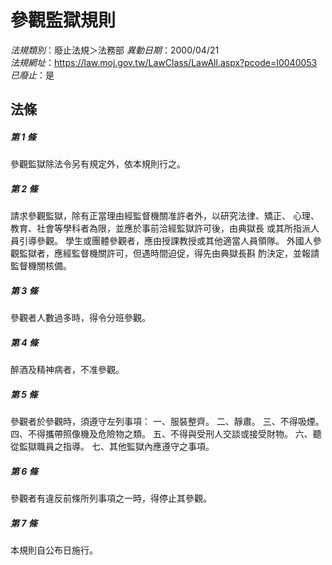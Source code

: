 # 參觀監獄規則

*法規類別*：廢止法規＞法務部
*異動日期*：2000/04/21  
*法規網址*：https://law.moj.gov.tw/LawClass/LawAll.aspx?pcode=I0040053
*已廢止*：是


## 法條
##### 第 1 條
參觀監獄除法令另有規定外，依本規則行之。

##### 第 2 條
請求參觀監獄，除有正當理由經監督機關准許者外，以研究法律、矯正、
心理、教育、社會等學科者為限，並應於事前洽經監獄許可後，由典獄長
或其所指派人員引導參觀。
學生或團體參觀者，應由授課教授或其他適當人員領隊。
外國人參觀監獄者，應經監督機關許可，但遇時間迫促，得先由典獄長斟
酌決定，並報請監督機關核備。

##### 第 3 條
參觀者人數過多時，得令分班參觀。

##### 第 4 條
醉酒及精神病者，不准參觀。

##### 第 5 條
參觀者於參觀時，須遵守左列事項：
一、服裝整齊。
二、靜肅。
三、不得吸煙。
四、不得攜帶照像機及危險物之類。
五、不得與受刑人交談或接受財物。
六、聽從監獄職員之指導。
七、其他監獄內應遵守之事項。


##### 第 6 條
參觀者有違反前條所列事項之一時，得停止其參觀。

##### 第 7 條
本規則自公布日施行。


